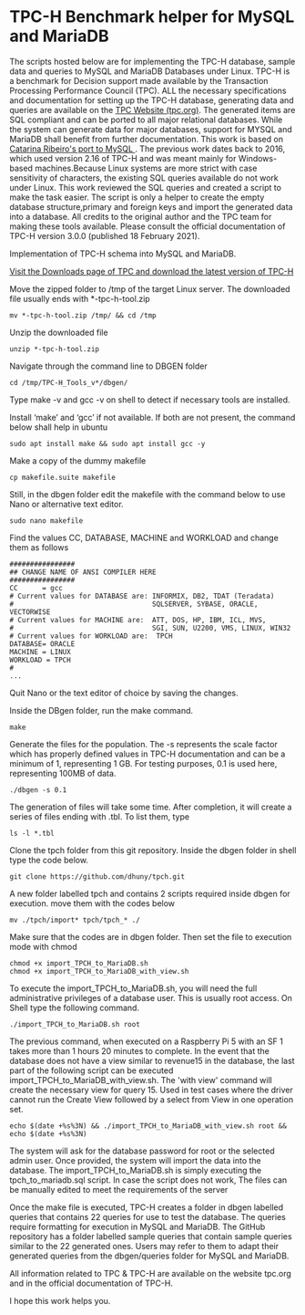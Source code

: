 # TPC-H Benchmark helper for MySQL and MariaDB


The scripts hosted below are for implementing the TPC-H database, sample data and queries to MySQL and MariaDB Databases under Linux.
TPC-H is a benchmark for Decision support made available by the Transaction Processing Performance Council (TPC). 
ALL the necessary specifications and documentation for setting up the TPC-H database, generating data and queries are available on the [TPC Website (tpc.org)](http://tpc.org/tpc_documents_current_versions/current_specifications5.asp).
The generated items are SQL compliant and can be ported to all major relational databases. While the system can generate data for major databases, support for MYSQL and MariaDB shall benefit from further documentation.
This work is based on [
Catarina Ribeiro's port to MySQL ](https://github.com/catarinaribeir0/queries-tpch-dbgen-mysql). The previous work dates back to 2016, which used version 2.16 of TPC-H and was meant mainly for Windows-based machines.Because Linux systems are more strict with case sensitivity of characters, the existing SQL queries available do not work under Linux.
This work reviewed the SQL queries and created a script to make the task easier. The script is only a helper to create the empty database structure,primary and foreign keys and import the generated data into a database.  All credits to the original author and the TPC team for making these tools available. Please consult the official documentation of TPC-H version 3.0.0 (published 18 February 2021).


Implementation of TPC-H schema into MySQL and MariaDB. 

[Visit the Downloads page of TPC and download the latest version of TPC-H](http://tpc.org/tpc_documents_current_versions/current_specifications5.asp)  

Move the zipped folder to /tmp of the target Linux server. The downloaded file usually ends with *-tpc-h-tool.zip
```
mv *-tpc-h-tool.zip /tmp/ && cd /tmp
``` 
Unzip the downloaded file

```
unzip *-tpc-h-tool.zip
``` 

Navigate through the command line to DBGEN folder  
```
cd /tmp/TPC-H_Tools_v*/dbgen/
```  

Type make -v and gcc -v on shell to detect if necessary tools are installed.

Install ‘make’ and ‘gcc’ if not available. If both are not present, the command below shall help in ubuntu
```
sudo apt install make && sudo apt install gcc -y
```  

Make a copy of the dummy makefile  
```
cp makefile.suite makefile
```  

Still, in the dbgen folder edit the makefile with the command below to use Nano or alternative text editor.
```
sudo nano makefile
```  
 
Find the values CC, DATABASE, MACHINE and WORKLOAD and change them as follows
```
################
## CHANGE NAME OF ANSI COMPILER HERE
################
CC      = gcc
# Current values for DATABASE are: INFORMIX, DB2, TDAT (Teradata)
#                                  SQLSERVER, SYBASE, ORACLE, VECTORWISE
# Current values for MACHINE are:  ATT, DOS, HP, IBM, ICL, MVS, 
#                                  SGI, SUN, U2200, VMS, LINUX, WIN32 
# Current values for WORKLOAD are:  TPCH
DATABASE= ORACLE
MACHINE = LINUX
WORKLOAD = TPCH
#
...
```  

Quit Nano or the text editor of choice by saving the changes.


Inside the DBgen folder, run the make command.  
```
make
```  

Generate the files for the population. The -s represents the scale factor which has properly defined values in TPC-H documentation and can be a minimum of 1, representing 1 GB. For testing purposes, 0.1 is used here, representing 100MB of data.  
```
./dbgen -s 0.1
```  

The generation of files will take some time. After completion, it will create a series of files ending with .tbl. To list them, type
```
ls -l *.tbl
``` 

Clone the tpch folder from this git repository. Inside the dbgen folder in shell type the code below.
```
git clone https://github.com/dhuny/tpch.git
``` 
 
A new folder labelled tpch and contains 2 scripts required inside dbgen for execution. move them with the codes below 
```
mv ./tpch/import* tpch/tpch_* ./
``` 
Make sure that the codes are in dbgen folder. Then set the file to execution mode with chmod
```
chmod +x import_TPCH_to_MariaDB.sh
chmod +x import_TPCH_to_MariaDB_with_view.sh
``` 

To execute the import_TPCH_to_MariaDB.sh, you will need the full administrative privileges of a database user. This is usually root access. On Shell type the following command.
```
./import_TPCH_to_MariaDB.sh root 
```
The previous command, when executed on a Raspberry Pi 5 with an SF 1 takes more than 1 hours 20 minutes to complete. In the event that the database does not have a view similar to revenue15 in the database, the last part of the following script can be executed import_TPCH_to_MariaDB_with_view.sh. The 'with view' command will create the necessary view for query 15. Used in test cases where the driver cannot run the Create View followed by a select from View in one operation set.
```
echo $(date +%s%3N) && ./import_TPCH_to_MariaDB_with_view.sh root && echo $(date +%s%3N)
```
The system will ask for the database password for root or the selected admin user. Once provided, the system will import the data into the database.
The import_TPCH_to_MariaDB.sh  is simply executing the tpch_to_mariadb.sql script. In case the script does not work, The files can be manually edited to meet the requirements of the server 

Once the make file is executed, TPC-H creates a folder in dbgen labelled queries that contains 22 queries for use to test the database. The queries require formatting for execution in MySQL and MariaDB.
The GitHub repository has a folder labelled sample queries that contain sample queries similar to the 22 generated ones. Users may refer to them to adapt their generated queries from the dbgen/queries folder for MySQL and MariaDB.


All information related to TPC & TPC-H are available on the website tpc.org and in the official documentation of TPC-H.

I hope this work helps you.

